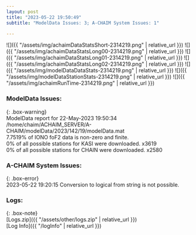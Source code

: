 ```yaml
---
layout: post
title: "2023-05-22 19:50:49"
subtitle: "ModelData Issues: 3; A-CHAIM System Issues: 1"

---
```


![]({{ "/assets/img/achaimDataStatsShort-2314219.png" | relative_url }})
![]({{ "/assets/img/achaimDataStatsLong00-2314219.png" | relative_url }})
![]({{ "/assets/img/achaimDataStatsLong01-2314219.png" | relative_url }})
![]({{ "/assets/img/achaimDataStatsLong02-2314219.png" | relative_url }})
![]({{ "/assets/img/modelDataDataStats-2314219.png" | relative_url }})
![]({{ "/assets/img/modelDataStationStats-2314219.png" | relative_url }})
![]({{ "/assets/img/achaimRunTime-2314219.png" | relative_url }})


### ModelData Issues:  
  
{: .box-warning}  
 ModelData report for 22-May-2023 19:50:34   
 /home/chaim/ACHAIM_SERVER/A-CHAIM/modelData/2023/142/19/modelData.mat   
 7.7519% of IONO foF2 data is non-zero and finite.   
 0% of all possible stations for KASI were downloaded. x3619   
 0% of all possible stations for CHAIN were downloaded. x2580   
  
### A-CHAIM System Issues:  
  
{: .box-error}  
2023-05-22 19:20:15 Conversion to logical from string is not possible.  

### Logs:  
  
{: .box-note}  
[Logs.zip]({{ "/assets/other/logs.zip" | relative_url }})  
[Log Info]({{ "/logInfo" | relative_url }})  

